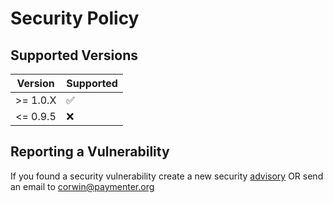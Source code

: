 # Security Policy

## Supported Versions
| Version | Supported          |
| ------- | ------------------ |
| >= 1.0.X   | :white_check_mark: |
| <= 0.9.5   | :x:                |

## Reporting a Vulnerability

If you found a security vulnerability create a new security [advisory](https://github.com/Paymenter/Paymenter/security/advisories/new) OR send an email to corwin@paymenter.org
